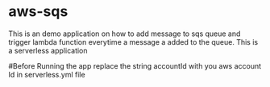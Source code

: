 # aws-sqs

This is an demo application on how to add message to sqs queue and trigger lambda function everytime a message a added to the queue.
This is a serverless application

#Before Running the app
replace the string accountId with you aws account Id in serverless.yml file
